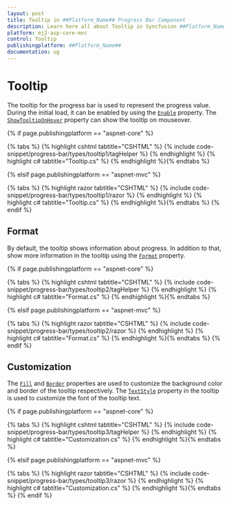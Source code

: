 ```yaml
---
layout: post
title: Tooltip in ##Platform_Name## Progress Bar Component
description: Learn here all about Tooltip in Syncfusion ##Platform_Name## Progress Bar component of Syncfusion Essential JS 2 and more.
platform: ej2-asp-core-mvc
control: Tooltip
publishingplatform: ##Platform_Name##
documentation: ug
---
```



# Tooltip

The tooltip for the progress bar is used to represent the progress value. During the initial load, it can be enabled by using the [`Enable`](https://help.syncfusion.com/cr/aspnetmvc-js2/Syncfusion.EJ2.ProgressBar.ProgressBarTooltipSettings.html#Syncfusion_EJ2_ProgressBar_ProgressBarTooltipSettings_Enable) property. The [`ShowTooltipOnHover`](https://help.syncfusion.com/cr/aspnetmvc-js2/Syncfusion.EJ2.ProgressBar.ProgressBarTooltipSettings.html#Syncfusion_EJ2_ProgressBar_ProgressBarTooltipSettings_ShowTooltipOnHover) property can show the tooltip on mouseover.

{% if page.publishingplatform == "aspnet-core" %}

{% tabs %}
{% highlight cshtml tabtitle="CSHTML" %}
{% include code-snippet/progress-bar/types/tooltip1/tagHelper %}
{% endhighlight %}
{% highlight c# tabtitle="Tooltip.cs" %}
{% endhighlight %}{% endtabs %}

{% elsif page.publishingplatform == "aspnet-mvc" %}

{% tabs %}
{% highlight razor tabtitle="CSHTML" %}
{% include code-snippet/progress-bar/types/tooltip1/razor %}
{% endhighlight %}
{% highlight c# tabtitle="Tooltip.cs" %}
{% endhighlight %}{% endtabs %}
{% endif %}



## Format

By default, the tooltip shows information about progress. In addition to that, show more information in the tooltip using the [`Format`](https://help.syncfusion.com/cr/aspnetmvc-js2/Syncfusion.EJ2.ProgressBar.ProgressBarTooltipSettings.html#Syncfusion_EJ2_ProgressBar_ProgressBarTooltipSettings_Format) property.

{% if page.publishingplatform == "aspnet-core" %}

{% tabs %}
{% highlight cshtml tabtitle="CSHTML" %}
{% include code-snippet/progress-bar/types/tooltip2/tagHelper %}
{% endhighlight %}
{% highlight c# tabtitle="Format.cs" %}
{% endhighlight %}{% endtabs %}

{% elsif page.publishingplatform == "aspnet-mvc" %}

{% tabs %}
{% highlight razor tabtitle="CSHTML" %}
{% include code-snippet/progress-bar/types/tooltip2/razor %}
{% endhighlight %}
{% highlight c# tabtitle="Format.cs" %}
{% endhighlight %}{% endtabs %}
{% endif %}



## Customization

The [`Fill`](https://help.syncfusion.com/cr/aspnetmvc-js2/Syncfusion.EJ2.ProgressBar.ProgressBarTooltipSettings.html#Syncfusion_EJ2_ProgressBar_ProgressBarTooltipSettings_Fill) and [`Border`](https://help.syncfusion.com/cr/aspnetmvc-js2/Syncfusion.EJ2.ProgressBar.ProgressBarTooltipSettings.html#Syncfusion_EJ2_ProgressBar_ProgressBarTooltipSettings_Border) properties are used to customize the background color and border of the tooltip respectively. The [`TextStyle`](https://help.syncfusion.com/cr/aspnetmvc-js2/Syncfusion.EJ2.ProgressBar.ProgressBarTooltipSettings.html#Syncfusion_EJ2_ProgressBar_ProgressBarTooltipSettings_TextStyle) property in the tooltip is used to customize the font of the tooltip text.

{% if page.publishingplatform == "aspnet-core" %}

{% tabs %}
{% highlight cshtml tabtitle="CSHTML" %}
{% include code-snippet/progress-bar/types/tooltip3/tagHelper %}
{% endhighlight %}
{% highlight c# tabtitle="Customization.cs" %}
{% endhighlight %}{% endtabs %}

{% elsif page.publishingplatform == "aspnet-mvc" %}

{% tabs %}
{% highlight razor tabtitle="CSHTML" %}
{% include code-snippet/progress-bar/types/tooltip3/razor %}
{% endhighlight %}
{% highlight c# tabtitle="Customization.cs" %}
{% endhighlight %}{% endtabs %}
{% endif %}